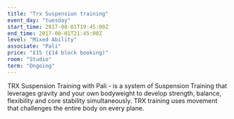 ```yaml
---
title: "Trx Suspension training"
event_day: "tuesday"
start_time: 2017-08-01T19:45:00Z
end_time: 2017-08-01T21:45:00Z
level: "Mixed Ability"
associate: "Pali"
price: "£15 (£14 block booking)"
room: "Studio"
term: "Ongoing"
---
```


TRX Suspension Training with Pali - is a system of Suspension Training that leverages gravity and your own bodyweight to develop strength, balance, flexibility and core stability simultaneously. TRX training uses movement that challenges the entire body on every plane. 
